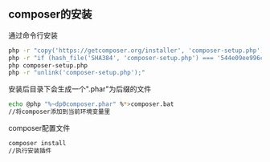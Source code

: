 ## composer的安装

通过命令行安装

```bash
php -r "copy('https://getcomposer.org/installer', 'composer-setup.php');"
php -r "if (hash_file('SHA384', 'composer-setup.php') === '544e09ee996cdf60ece3804abc52599c22b1f40f4323403c44d44fdfdd586475ca9813a858088ffbc1f233e9b180f061') { echo 'Installer verified'; } else { echo 'Installer corrupt'; unlink('composer-setup.php'); } echo PHP_EOL;"
php composer-setup.php
php -r "unlink('composer-setup.php');"
```

安装后目录下会生成一个".phar"为后缀的文件

```bash
echo @php "%~dp0composer.phar" %*>composer.bat
//将composer添加到当前环境变量里
```



composer配置文件

```bash
composer install 
//执行安装插件
```

